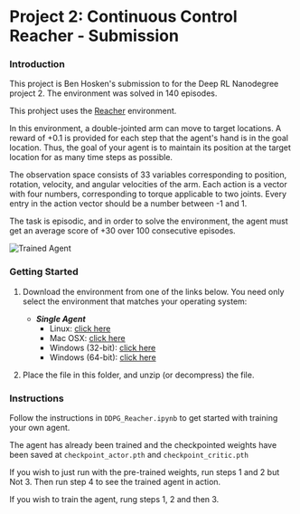 [//]: # (Image References)

[image1]: https://user-images.githubusercontent.com/10624937/43851024-320ba930-9aff-11e8-8493-ee547c6af349.gif "Trained Agent"


# Project 2: Continuous Control Reacher - Submission

### Introduction

This project is Ben Hosken's submission to for the Deep RL Nanodegree project 2. The environment was solved in 140 episodes.

This prohject uses the [Reacher](https://github.com/Unity-Technologies/ml-agents/blob/master/docs/Learning-Environment-Examples.md#reacher) environment.

In this environment, a double-jointed arm can move to target locations. A reward of +0.1 is provided for each step that the agent's hand is in the goal location. Thus, the goal of your agent is to maintain its position at the target location for as many time steps as possible.

The observation space consists of 33 variables corresponding to position, rotation, velocity, and angular velocities of the arm. Each action is a vector with four numbers, corresponding to torque applicable to two joints. Every entry in the action vector should be a number between -1 and 1.

The task is episodic, and in order to solve the environment, the agent must get an average score of +30 over 100 consecutive episodes.

![Trained Agent][image1]


### Getting Started

1. Download the environment from one of the links below.  You need only select the environment that matches your operating system:

    - **_Single Agent_**
        - Linux: [click here](https://s3-us-west-1.amazonaws.com/udacity-drlnd/P2/Reacher/one_agent/Reacher_Linux.zip)
        - Mac OSX: [click here](https://s3-us-west-1.amazonaws.com/udacity-drlnd/P2/Reacher/one_agent/Reacher.app.zip)
        - Windows (32-bit): [click here](https://s3-us-west-1.amazonaws.com/udacity-drlnd/P2/Reacher/one_agent/Reacher_Windows_x86.zip)
        - Windows (64-bit): [click here](https://s3-us-west-1.amazonaws.com/udacity-drlnd/P2/Reacher/one_agent/Reacher_Windows_x86_64.zip)

2. Place the file in this folder, and unzip (or decompress) the file. 

### Instructions

Follow the instructions in `DDPG_Reacher.ipynb` to get started with training your own agent.

The agent has already been trained and the checkpointed weights have been saved at `checkpoint_actor.pth` and `checkpoint_critic.pth`

If you wish to just run with the pre-trained weights, run steps 1 and 2 but Not 3. Then run step 4 to see the trained agent in action. 

If you wish to train the agent, rung steps 1, 2 and then 3.

